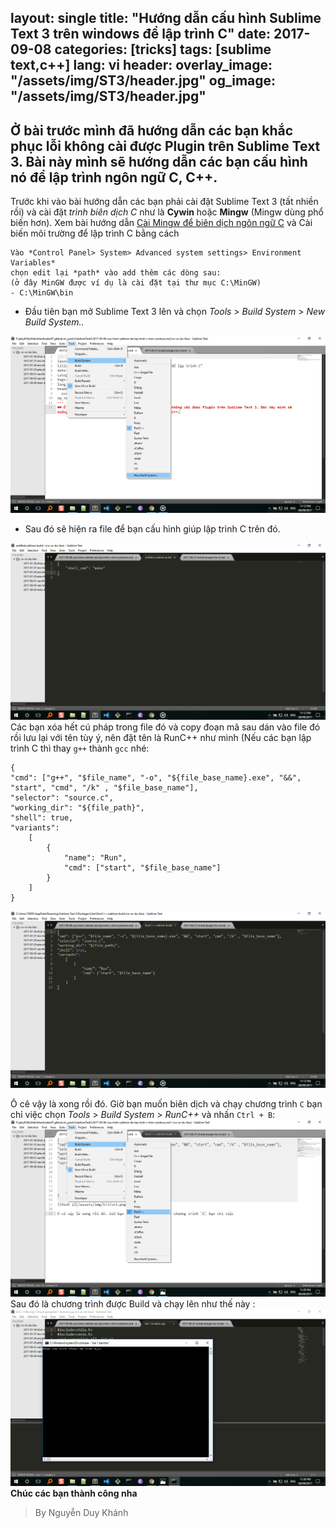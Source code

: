 ﻿
layout: single
title: "Hướng dẫn cấu hình Sublime Text 3 trên windows để lập trình C"
date: 2017-09-08
categories: [tricks]
tags: [sublime text,c++]
lang: vi
header:
  overlay_image: "/assets/img/ST3/header.jpg"
og_image: "/assets/img/ST3/header.jpg"
---
## Ở bài trước mình đã hướng dẫn các bạn khắc phục lỗi không cài được Plugin trên Sublime Text 3. Bài này mình sẽ hướng dẫn các bạn cấu hình nó để lập trình ngôn ngữ C, C++.

Trước khi vào bài hướng dẫn các bạn phải cài đặt Sublime Text 3 (tất nhiền rồi) và cài đặt *trình biên dịch C*
 như là **Cywin** hoặc **Mingw** (Mingw dùng phổ biến hơn). Xem bài hướng dẫn [Cài Mingw để biên dịch ngôn ngữ C](http://o7planning.org/vi/10467/huong-dan-cai-dat-trinh-bien-dich-c-cpp-mingw) và Cài biến môi trường để lập trình C bằng cách
 ```
 Vào *Control Panel> System> Advanced system settings> Environment Variables*
chọn edit lại *path* vào add thêm các dòng sau:
(ở đây MinGW được ví dụ là cài đặt tại thư mục C:\MinGW)
- C:\MinGW\bin
 ```
* Đầu tiên bạn mở Sublime Text 3 lên và chọn *Tools* > *Build System* > *New Build System..*

![Hình 1](/assets/img/ST3/st4.png)

* Sau đó sẽ hiện ra file để bạn cấu hình giúp lập trình C trên đó.

![Hình 2](/assets/img/ST3/st5.png)
Các bạn xóa hết cú pháp trong file đó và copy đoạn mã sau dán vào file đó rồi lưu lại với tên tùy ý, nên đặt tên là RunC++ như mình (Nếu các bạn lập trình C thì thay `g++` thành `gcc` nhé:
```sublime-build
{
"cmd": ["g++", "$file_name", "-o", "${file_base_name}.exe", "&&", "start", "cmd", "/k" , "$file_base_name"],
"selector": "source.c",
"working_dir": "${file_path}",
"shell": true,
"variants":
    [
        {
            "name": "Run",
            "cmd": ["start", "$file_base_name"]
        }
    ]
}
```

![Hình 3](/assets/img/ST3/st6.png)

Ô cê vậy là xong rồi đó. Giờ bạn muốn biên dịch và chạy chương trình `C` bạn chỉ việc chọn *Tools* > *Build System* > *RunC++*  và nhấn `Ctrl + B`:
![Hình 4](/assets/img/ST3/st7.png)
Sau đó là chương trình được Build và chạy lên như thế này :
![Hình 5](/assets/img/ST3/st8.png)
**Chúc các bạn thành công nha**

>By Nguyễn Duy Khánh
